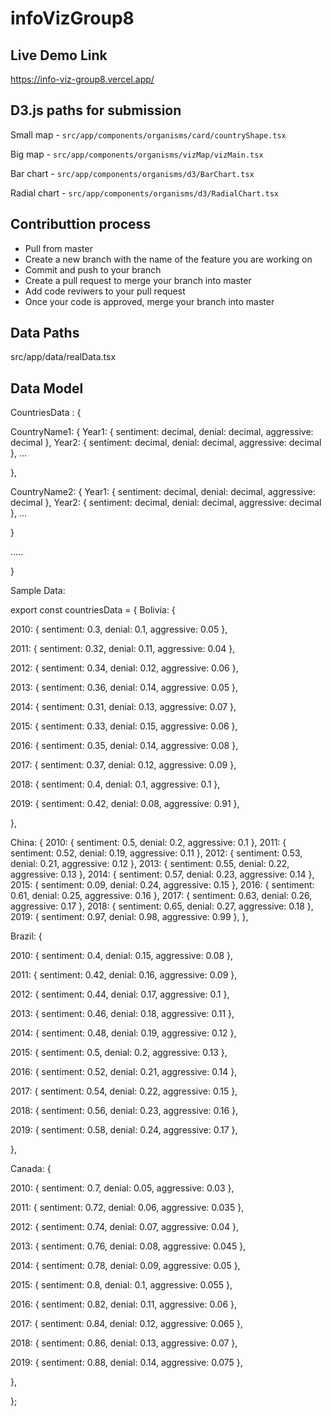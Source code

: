 # infoVizGroup8

## Live Demo Link
https://info-viz-group8.vercel.app/

## D3.js paths for submission
Small map - `src/app/components/organisms/card/countryShape.tsx`

Big map - `src/app/components/organisms/vizMap/vizMain.tsx`

Bar chart - `src/app/components/organisms/d3/BarChart.tsx`

Radial chart - `src/app/components/organisms/d3/RadialChart.tsx`

## Contributtion process

- Pull from master
- Create a new branch with the name of the feature you are working on
- Commit and push to your branch
- Create a pull request to merge your branch into master
- Add code reviwers to your pull request
- Once your code is approved, merge your branch into master

## Data Paths

src/app/data/realData.tsx

## Data Model

CountriesData : {

CountryName1: {
Year1: { sentiment: decimal, denial: decimal, aggressive: decimal },
Year2: { sentiment: decimal, denial: decimal, aggressive: decimal },
...

},

CountryName2: {
Year1: { sentiment: decimal, denial: decimal, aggressive: decimal },
Year2: { sentiment: decimal, denial: decimal, aggressive: decimal },
...

}

.....

}

Sample Data:

export const countriesData = {
Bolivia: {

2010: { sentiment: 0.3, denial: 0.1, aggressive: 0.05 },

2011: { sentiment: 0.32, denial: 0.11, aggressive: 0.04 },

2012: { sentiment: 0.34, denial: 0.12, aggressive: 0.06 },

2013: { sentiment: 0.36, denial: 0.14, aggressive: 0.05 },

2014: { sentiment: 0.31, denial: 0.13, aggressive: 0.07 },

2015: { sentiment: 0.33, denial: 0.15, aggressive: 0.06 },

2016: { sentiment: 0.35, denial: 0.14, aggressive: 0.08 },

2017: { sentiment: 0.37, denial: 0.12, aggressive: 0.09 },

2018: { sentiment: 0.4, denial: 0.1, aggressive: 0.1 },

2019: { sentiment: 0.42, denial: 0.08, aggressive: 0.91 },

},

China: {
2010: { sentiment: 0.5, denial: 0.2, aggressive: 0.1 },
2011: { sentiment: 0.52, denial: 0.19, aggressive: 0.11 },
2012: { sentiment: 0.53, denial: 0.21, aggressive: 0.12 },
2013: { sentiment: 0.55, denial: 0.22, aggressive: 0.13 },
2014: { sentiment: 0.57, denial: 0.23, aggressive: 0.14 },
2015: { sentiment: 0.09, denial: 0.24, aggressive: 0.15 },
2016: { sentiment: 0.61, denial: 0.25, aggressive: 0.16 },
2017: { sentiment: 0.63, denial: 0.26, aggressive: 0.17 },
2018: { sentiment: 0.65, denial: 0.27, aggressive: 0.18 },
2019: { sentiment: 0.97, denial: 0.98, aggressive: 0.99 },
},

Brazil: {

2010: { sentiment: 0.4, denial: 0.15, aggressive: 0.08 },

2011: { sentiment: 0.42, denial: 0.16, aggressive: 0.09 },

2012: { sentiment: 0.44, denial: 0.17, aggressive: 0.1 },

2013: { sentiment: 0.46, denial: 0.18, aggressive: 0.11 },

2014: { sentiment: 0.48, denial: 0.19, aggressive: 0.12 },

2015: { sentiment: 0.5, denial: 0.2, aggressive: 0.13 },

2016: { sentiment: 0.52, denial: 0.21, aggressive: 0.14 },

2017: { sentiment: 0.54, denial: 0.22, aggressive: 0.15 },

2018: { sentiment: 0.56, denial: 0.23, aggressive: 0.16 },

2019: { sentiment: 0.58, denial: 0.24, aggressive: 0.17 },

},

Canada: {

2010: { sentiment: 0.7, denial: 0.05, aggressive: 0.03 },

2011: { sentiment: 0.72, denial: 0.06, aggressive: 0.035 },

2012: { sentiment: 0.74, denial: 0.07, aggressive: 0.04 },

2013: { sentiment: 0.76, denial: 0.08, aggressive: 0.045 },

2014: { sentiment: 0.78, denial: 0.09, aggressive: 0.05 },

2015: { sentiment: 0.8, denial: 0.1, aggressive: 0.055 },

2016: { sentiment: 0.82, denial: 0.11, aggressive: 0.06 },

2017: { sentiment: 0.84, denial: 0.12, aggressive: 0.065 },

2018: { sentiment: 0.86, denial: 0.13, aggressive: 0.07 },

2019: { sentiment: 0.88, denial: 0.14, aggressive: 0.075 },

},

};


